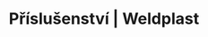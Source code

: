 ---
Link: "file:/Users/vinayakpatel/Downloads/www.weldplast.cz/sk/produkty/prislusenstvo/prislusenstvi-prislusenstvi-pro-technologii-horkeho-vzduchu/prislusenstvi-prislusenstvi-pro-technologii-horkeho-vzduchu-priruby"
product_name: "null"
product_id: "null"
title: "Příslušenství | Weldplast"
product_desc: ""
product_specs: ""
product_downloads: ""
href: ""
accessories: ""
similar_products: ""
---